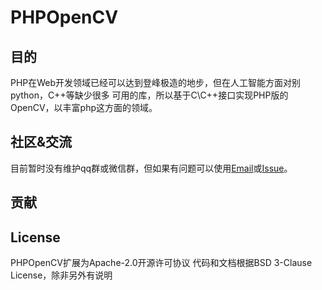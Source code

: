 # PHPOpenCV

## 目的
PHP在Web开发领域已经可以达到登峰极造的地步，但在人工智能方面对别python，C++等缺少很多
可用的库，所以基于C\C++接口实现PHP版的OpenCV，以丰富php这方面的领域。

## 社区&交流
目前暂时没有维护qq群或微信群，但如果有问题可以使用[Email](hihozhou@gmail.com)或[Issue](https://github.com/hihozhou/php-opencv/issues)。


## 贡献

## License
PHPOpenCV扩展为Apache-2.0开源许可协议
代码和文档根据BSD 3-Clause License，除非另外有说明
